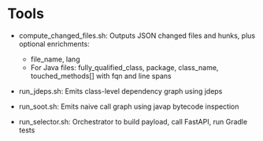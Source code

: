 # Tools

- compute_changed_files.sh: Outputs JSON changed files and hunks, plus optional enrichments:
	- file_name, lang
	- For Java files: fully_qualified_class, package, class_name, touched_methods[] with fqn and line spans
- run_jdeps.sh: Emits class-level dependency graph using jdeps
- run_soot.sh: Emits naive call graph using javap bytecode inspection
  
- run_selector.sh: Orchestrator to build payload, call FastAPI, run Gradle tests
